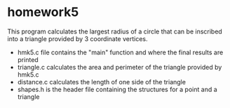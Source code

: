 homework5
=========
This program calculates the largest radius of a circle that can be 
inscribed into a triangle provided by 3 coordinate vertices.

- hmk5.c file contains the "main" function and where the final results are printed
- triangle.c calculates the area and perimeter of the triangle provided by hmk5.c
- distance.c calculates the length of one side of the triangle
- shapes.h is the header file containing the structures for a point and a triangle
